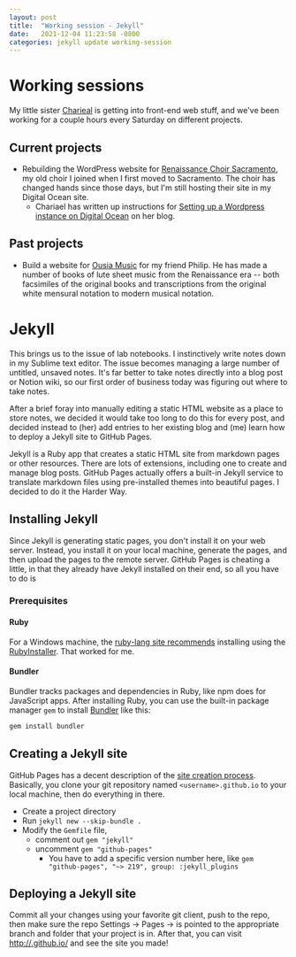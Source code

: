 ```yaml
---
layout: post
title:  "Working session - Jekyll"
date:   2021-12-04 11:23:58 -0800
categories: jekyll update working-session
---
```


# Working sessions

My little sister [Charieal](https://chariael.github.io/) is getting into front-end web stuff, and we've been working for a couple hours every Saturday on different projects.

## Current projects

 - Rebuilding the WordPress website for [Renaissance Choir Sacramento](https://renaissancechoirsacramento.com/), my old choir I joined when I first moved to Sacramento. The choir has changed hands since those days, but I'm still hosting their site in my Digital Ocean site.
   - Chariael has written up instructions for [Setting up a Wordpress instance on Digital Ocean](https://thoughtcolors.wordpress.com/2021/12/04/setting-up-a-virtual-machine-using-digital-ocean/) on her blog.

## Past projects

 - Build a website for [Ousia Music](https://www.ousiamusic.com/) for my friend Philip. He has made a number of books of lute sheet music from the Renaissance era -- both facsimiles of the original books and transcriptions from the original white mensural notation to modern musical notation.

# Jekyll

This brings us to the issue of lab notebooks. I instinctively write notes down in my Sublime text editor. The issue becomes managing a large number of untitled, unsaved notes. It's far better to take notes directly into a blog post or Notion wiki, so our first order of business today was figuring out where to take notes.

After a brief foray into manually editing a static HTML website as a place to store notes, we decided it would take too long to do this for every post, and decided instead to (her) add entries to her existing blog and (me) learn how to deploy a Jekyll site to GitHub Pages.

Jekyll is a Ruby app that creates a static HTML site from markdown pages or other resources. There are lots of extensions, including one to create and manage blog posts. GitHub Pages actually offers a built-in Jekyll service to translate markdown files using pre-installed themes into beautiful pages. I decided to do it the Harder Way.

## Installing Jekyll

Since Jekyll is generating static pages, you don't install it on your web server. Instead, you install it on your local machine, generate the pages, and then upload the pages to the remote server. GitHub Pages is cheating a little, in that they already have Jekyll installed on their end, so all you have to do is

### Prerequisites

#### Ruby

For a Windows machine, the [ruby-lang site recommends](https://www.ruby-lang.org/en/documentation/installation/#rubyinstaller) installing using the [RubyInstaller](https://rubyinstaller.org/). That worked for me.

#### Bundler

Bundler tracks packages and dependencies in Ruby, like npm does for JavaScript apps. After installing Ruby, you can use the built-in package manager `gem` to install [Bundler](https://bundler.io/v2.2/#getting-started) like this:

```bash
gem install bundler
```

## Creating a Jekyll site

GitHub Pages has a decent description of the [site creation process](https://docs.github.com/en/pages/setting-up-a-github-pages-site-with-jekyll/creating-a-github-pages-site-with-jekyll). Basically, you clone your git repository named `<username>.github.io` to your local machine, then do everything in there.

 - Create a project directory
 - Run `jekyll new --skip-bundle .`
 - Modify the `Gemfile` file, 
    - comment out `gem "jekyll"`
    - uncomment `gem "github-pages"`
       - You have to add a specific version number here, like `gem "github-pages", "~> 219", group: :jekyll_plugins` 

## Deploying a Jekyll site

Commit all your changes using your favorite git client, push to the repo, then make sure the repo Settings -> Pages -> is pointed to the appropriate branch and folder that your project is in. After that, you can visit [http://<username>.github.io/](https://masyukun.github.io/) and see the site you made!


